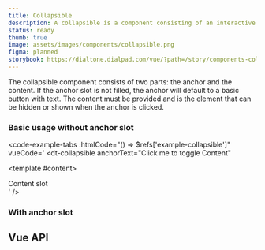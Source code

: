 ```yaml
---
title: Collapsible
description: A collapsible is a component consisting of an interactive anchor that toggled the expandable/collapsible element.
status: ready
thumb: true
image: assets/images/components/collapsible.png
figma: planned
storybook: https://dialtone.dialpad.com/vue/?path=/story/components-collapsible--default
---
```


<code-well-header>
  <div>
    <dt-collapsible
      class="d-fc-primary"
      anchorText="Label 1"
      maxWidth="340px"
      initial-focus-element="first"
      >
      <template #content>
        <div class="d-ta-center d-ba d-bc-gold-400 d-bgc-gold-100 d-bas-dotted d-baw2 d-p8 d-code--sm">(content slot)</div>
      </template>
    </dt-collapsible>
    <dt-collapsible
      anchorText="Label 2"
      maxWidth="340px"
      initial-focus-element="first"
    >
      <template #content>
        <div class="d-ta-center d-ba d-bc-gold-400 d-bgc-gold-100 d-bas-dotted d-baw2 d-p8 d-code--sm">(content slot)</div>
      </template>
    </dt-collapsible>
  </div>
</code-well-header>

The collapsible component consists of two parts: the anchor and the content. If the anchor slot is not filled, the anchor will default to a basic button with text. The content must be provided and is the element that can be hidden or shown when the anchor is clicked.

### Basic usage without anchor slot

<code-well-header class="d-d-block">
  <dt-collapsible
    anchorText="Click me to toggle Content"
    ref="example-collapsible"
    >
    <template #content>
      <div>Content slot</div>
    </template>
  </dt-collapsible>
</code-well-header>

<code-example-tabs
:htmlCode="() => $refs['example-collapsible']"
vueCode='
<dt-collapsible
  anchorText="Click me to toggle Content"
>
  <template #content>
    <div>Content slot</div>
  </template>
</dt-collapsible>
'
/>

### With anchor slot

<code-well-header class="d-d-block">
  <dt-collapsible :open="isOpen" ref="with-anchor-slot">
    <template #anchor>
      <dt-button @click="toggleIsOpen">
        Click Me!
      </dt-button>
    </template>
    <template #content>
      <div>
        This will be shown in the expanded area.
      </div>
    </template>
  </dt-collapsible>
</code-well-header>

<code-example-tabs
:htmlCode="() => $refs['with-anchor-slot']"
vueCode='
<dt-collapsible :open="isOpen">
  <template #anchor>
    <dt-button @click="toggleIsOpen">
      Click Me!
    </dt-button>
  </template>
  <template #content>
    <div>
      This will be shown in the expanded area.
    </div>
  </template>
</dt-collapsible>
'
/>

## Vue API

<component-vue-api component-name="collapsible" />

<script setup>
import { ref } from 'vue';

const isOpen = ref(false);

function toggleIsOpen () {
  isOpen.value = !isOpen.value;
}
</script>
